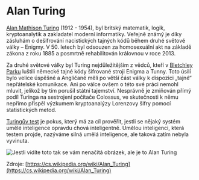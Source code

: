 # Alan Turing
[Alan Mathison Turing](https://en.wikipedia.org/wiki/Alan_Turing) (1912 - 1954), byl britský matematik, logik, kryptoanalytik a zakladatel moderní informatiky. Veřejně známý je díky zásluhám o dešifrování nacistických tajných kódů během druhé světové války – Enigmy. V 50. letech byl odsouzen za homosexuální akt na základě zákona z roku 1885 a posmrtně rehabilitován královnou v roce 2013.
>
Za druhé světové války byl Turing nejdůležitějším z vědců, kteří v [Bletchley Parku](https://en.wikipedia.org/wiki/Bletchley_Park) luštili německé tajné kódy šifrované stroji Enigma a Tunny. Toto úsilí bylo velice úspěšné a Angličané měli po větší část války k dispozici „tajné“ nepřátelské komunikace. Ani po válce ovšem o této své práci nemohl mluvit, jelikož by tím porušil státní tajemství. Nesprávně je zmiňován přímý podíl Turinga na sestrojení počítače Colossus, ve skutečnosti k němu nepřímo přispěl výzkumem kryptoanalýzy Lorenzovy šifry pomocí statistických metod.
>
[Turingův test](https://en.wikipedia.org/wiki/Turing_test) je pokus, který má za cíl prověřit, jestli se nějaký systém umělé inteligence opravdu chová inteligentně. Umělou inteligenci, která testem projde, nazýváme silná umělá inteligence, ale taková zatím nebyla vyvinuta.
>
![Jestli vidíte toto tak se vám nenačítá obrázek, ale je to Alan Turing](https://github.com/user-attachments/assets/2a156684-3467-4338-944e-d885a6626935)
>
Zdroje: [https://cs.wikipedia.org/wiki/Alan_Turing](https://cs.wikipedia.org/wiki/Alan_Turing)
